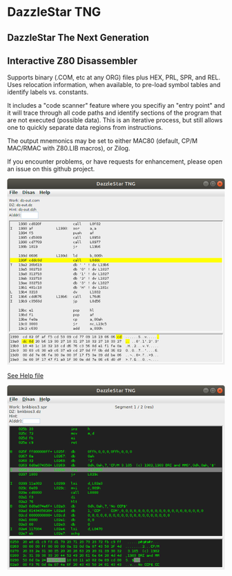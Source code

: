 # DazzleStar TNG
## DazzleStar The Next Generation
## Interactive Z80 Disassembler

Supports binary (.COM, etc at any ORG) files plus HEX, PRL, SPR, and REL.
Uses relocation information, when available, to pre-load symbol tables
and identify labels vs. constants.

It includes a "code scanner" feature where you specifiy an "entry point"
and it will trace through all code paths and identify sections of the program
that are not executed (possible data). This is an iterative process, but still
allows one to quickly separate data regions from instructions.

The output mnemonics may be set to either
MAC80 (default, CP/M MAC/RMAC with Z80.LIB macros),
or Zilog.

If you encounter problems, or have requests for enhancement, please open
an issue on this github project.

![DZ Example](dz.png)

[See Help file](http://sebhc.durgadas.com/dazzlestar/dzhelp.html)

![DZ Example](dz2.png)
